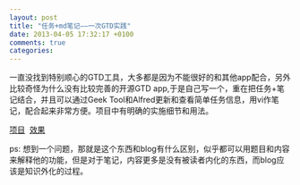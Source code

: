 ```yaml
---
layout: post
title: "任务+md笔记——一次GTD实践"
date: 2013-04-05 17:32:17 +0100
comments: true
categories: 
---
```


一直没找到特别顺心的GTD工具，大多都是因为不能很好的和其他app配合，另外比较奇怪为什么没有比较完善的开源GTD app,于是自己写一个，重在把任务+笔记结合，并且可以通过Geek Tool和Alfred更新和查看简单任务信息，用vi作笔记，配合起来非常方便。项目中有明确的实施细节和用法。

<a title="项目" href="https://github.com/xuanhuangyiqi/open-task" target="_blank">项目</a>  <a href="http://task.htedsv.com" target="_blank">效果</a>

ps: 想到一个问题，那就是这个东西和blog有什么区别，似乎都可以用题目和内容来解释他的功能，但是对于笔记，内容更多是没有被读者内化的东西，而blog应该是知识外化的过程。
